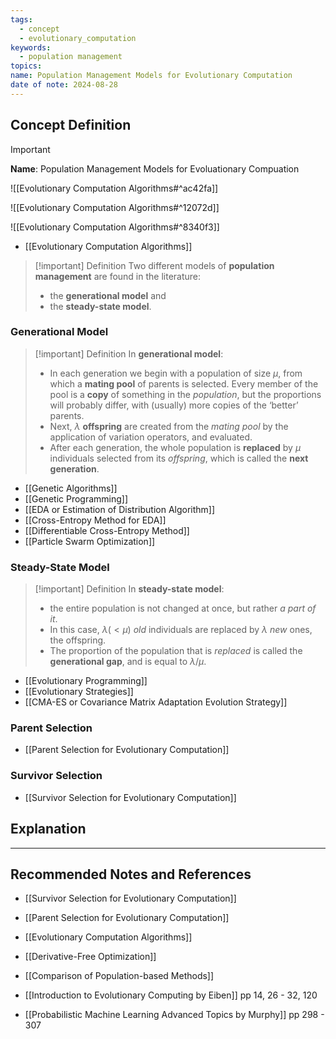 ```yaml
---
tags:
  - concept
  - evolutionary_computation
keywords:
  - population management
topics: 
name: Population Management Models for Evolutionary Computation
date of note: 2024-08-28
---
```


## Concept Definition

>[!important]
>**Name**: Population Management Models for Evoluationary Compuation

![[Evolutionary Computation Algorithms#^ac42fa]]

![[Evolutionary Computation Algorithms#^12072d]]

![[Evolutionary Computation Algorithms#^8340f3]]

- [[Evolutionary Computation Algorithms]]

>[!important] Definition
>Two different models of **population management** are found in the literature: 
>- the **generational model** and
>- the **steady-state model**.

### Generational Model

>[!important] Definition
>In **generational model**: 
>- In each generation we begin with a population of size $\mu$, from which a **mating pool** of parents is selected. Every member of the pool is a **copy** of something in the *population*, but the proportions will probably differ, with (usually) more copies of the ‘better’ parents. 
>- Next, $\lambda$ **offspring** are created from the *mating pool* by the application of variation operators, and evaluated. 
>- After each generation, the whole population is **replaced** by $\mu$ individuals selected from its *offspring*, which is called the **next generation**.

- [[Genetic Algorithms]]
- [[Genetic Programming]]
- [[EDA or Estimation of Distribution Algorithm]]
- [[Cross-Entropy Method for EDA]]
- [[Differentiable Cross-Entropy Method]]
- [[Particle Swarm Optimization]]

### Steady-State Model

>[!important] Definition
>In **steady-state model**: 
>- the entire population is not changed at once, but rather *a part of it*.
>- In this case, $\lambda (<\mu)$ *old* individuals are replaced by $\lambda$ *new* ones, the offspring.
>- The proportion of the population that is *replaced* is called the **generational gap**, and is equal to $\lambda/\mu$.

- [[Evolutionary Programming]]
- [[Evolutionary Strategies]]
- [[CMA-ES or Covariance Matrix Adaptation Evolution Strategy]]

### Parent Selection

- [[Parent Selection for Evolutionary Computation]]

### Survivor Selection

- [[Survivor Selection for Evolutionary Computation]]



## Explanation





-----------
##  Recommended Notes and References



- [[Survivor Selection for Evolutionary Computation]]
- [[Parent Selection for Evolutionary Computation]]
- [[Evolutionary Computation Algorithms]]
- [[Derivative-Free Optimization]]
- [[Comparison of Population-based Methods]]


- [[Introduction to Evolutionary Computing by Eiben]] pp 14, 26 - 32, 120
- [[Probabilistic Machine Learning Advanced Topics by Murphy]] pp 298 - 307